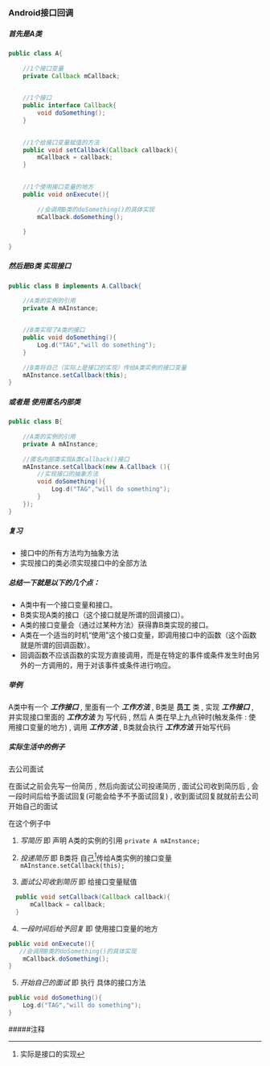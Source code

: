 ### Android接口回调

#####   首先是A类

```java
public class A{
    
    //1个接口变量
    private Callback mCallback;
   

    //1个接口
    public interface Callback{
        void doSomething();
    }
   

    //1个给接口变量赋值的方法
    public void setCallback(Callback callback){
        mCallback = callback;
    }
   

    //1个使用接口变量的地方
    public void onExecute(){
        
        //会调用B类的doSomething()的具体实现
        mCallback.doSomething();
       
    }
    
}
```
#####    然后是B类 实现接口

```java
public class B implements A.Callback{   

    //A类的实例的引用
    private A mAInstance;
    

    //B类实现了A类的接口
    public void doSomething(){
        Log.d("TAG","will do something");
    }
    
    //B类将自己（实际上是接口的实现）传给A类实例的接口变量
    mAInstance.setCallback(this);       
}

```

#####   或者是 使用匿名内部类

```java
public class B{
    
    //A类的实例的引用
    private A mAInstance;
    
    //匿名内部类实现A类Callback()接口
    mAInstance.setCallback(new A.Callback (){
        //实现接口的抽象方法
        void doSomething(){
            Log.d("TAG","will do something");
        }
    });
}

```

#####   复习

-   接口中的所有方法均为抽象方法
-   实现接口的类必须实现接口中的全部方法

#####  总结一下就是以下的几个点：

-   A类中有一个接口变量和接口。
-   B类实现A类的接口（这个接口就是所谓的回调接口）。
-   A类的接口变量会（通过过某种方法）获得靠B类实现的接口。
-   A类在一个适当的时机“使用”这个接口变量，即调用接口中的函数（这个函数就是所谓的回调函数）。
-   回调函数不应该函数的实现方直接调用，而是在特定的事件或条件发生时由另外的一方调用的，用于对该事件或条件进行响应。 

##### 举例

 A类中有一个 __*工作接口*__  , 里面有一个 __*工作方法*__  ,  B类是 __员工__  类 , 实现 __*工作接口*__  , 并实现接口里面的 __*工作方法*__ 为 写代码 , 然后 A 类在早上九点钟时(触发条件 : 使用接口变量的地方) , 调用 __*工作方法*__  , B类就会执行 __*工作方法*__  开始写代码



##### 实际生活中的例子

 去公司面试 

在面试之前会先写一份简历 , 然后向面试公司投递简历 , 面试公司收到简历后 , 会一段时间后给予面试回复(可能会给予不予面试回复) , 收到面试回复就就前去公司开始自己的面试  

在这个例子中 

1.  *写简历*  即 声明 A类的实例的引用 `private A mAInstance;`

2.  *投递简历*  即 B类将 自己[^1]传给A类实例的接口变量`mAInstance.setCallback(this);  `

3.  *面试公司收到简历*  即 给接口变量赋值

  ```java
    public void setCallback(Callback callback){
        mCallback = callback;
    }
  ```

4.  *一段时间后给予回复*  即 使用接口变量的地方

  ```java
  public void onExecute(){
     //会调用B类的doSomething()的具体实现
      mCallback.doSomething();
  }
  ```

5.  *开始自己的面试*  即  执行 具体的接口方法

  ```java
  public void doSomething(){
      Log.d("TAG","will do something");
  }
  ```


#####注释

[^1]: 实际是接口的实现 
